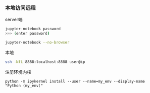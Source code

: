 ### 本地访问远程

server端

```bash
jupyter-notebook password
>>> (enter password)

jupyter-notebook --no-browser
```

本地

```bash
ssh -NfL 8888:localhost:8888 user@ip
```

注册环境内核

```
python -m ipykernel install --user --name=my_env --display-name "Python (my_env)"
```

